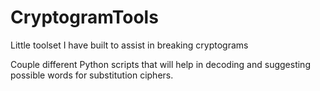 CryptogramTools
===============

Little toolset I have built to assist in breaking cryptograms

Couple different Python scripts that will help in decoding and suggesting possible words for substitution ciphers.
